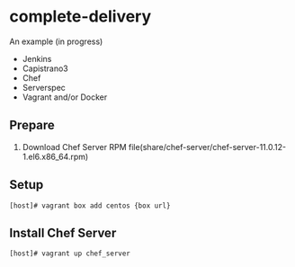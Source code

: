 complete-delivery
=================

An example (in progress)

- Jenkins
- Capistrano3
- Chef
- Serverspec
- Vagrant and/or Docker

## Prepare

1. Download Chef Server RPM file(share/chef-server/chef-server-11.0.12-1.el6.x86_64.rpm)

## Setup

```
[host]# vagrant box add centos {box url}
```

## Install Chef Server

```
[host]# vagrant up chef_server
```
